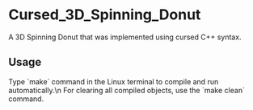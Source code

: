 # Cursed_3D_Spinning_Donut
A 3D Spinning Donut that was implemented using cursed C++ syntax.

<h2>Usage</h2>
Type `make` command in the Linux terminal to compile and run automatically.\n
For clearing all compiled objects, use the `make clean` command.
